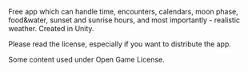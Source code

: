 Free app which can handle time, encounters, calendars, moon phase, food&water, sunset and sunrise hours, 
and most importantly - realistic weather. Created in Unity.

Please read the license, especially if you want to distribute the app.

Some content used under Open Game License.